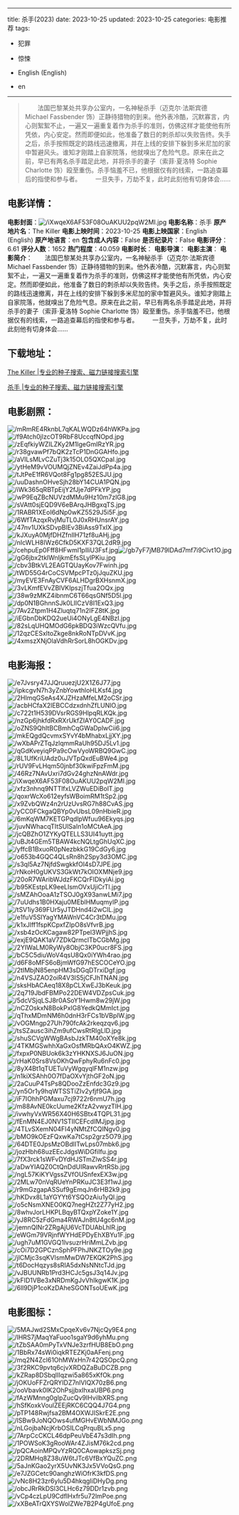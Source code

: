 
---
title: 杀手(2023)
date: 2023-10-25
updated: 2023-10-25
categories: 电影推荐
tags:
- 犯罪
- 惊悚

- English (English)
- en
---


> 　　法国巴黎某处共享办公室内，一名神秘杀手（迈克尔·法斯宾德 Michael Fassbender 饰）正静待猎物的到来。他外表冷酷，沉默寡言，内心则絮絮不止，一遍又一遍重复着作为杀手的准则，仿佛这样才能使他有所凭依，内心安定。然而即便如此，他准备了数日的刺杀却以失败告终。失手之后，杀手按照既定的路线迅速撤离，并在上线的安排下躲到多米尼加的家中暂避风头。谁知才刚踏上自家院落，他就嗅出了危险气息。原来在此之前，早已有两名杀手踏足此地，并将杀手的妻子（索菲·夏洛特 Sophie Charlotte 饰）殴至重伤。杀手恼羞不已，他根据仅有的线索，一路追查幕后的指使和参与者。 　　一旦失手，万劫不复，此时此刻他有切身体会……

## **电影详情**：

**电影封面**：<img src="https://image.tmdb.org/t/p/w200/iXwqeX6AF53F08OuAKUU2pqW2MI.jpg" alt="/iXwqeX6AF53F08OuAKUU2pqW2MI.jpg" title="/iXwqeX6AF53F08OuAKUU2pqW2MI.jpg">
**电影名称**：杀手
**原产地片名**：The Killer
**电影上映时间**：2023-10-25
**电影上映国家**：English (English)
**原产地语言**：en
**包含成人内容**：False
**是否纪录片**：False
**电影评分**：6.61
**评分人数**：1652
**热门程度**：40.059
**电影时长**：
**电影导演**：
**电影主演**：
**电影简介**：　　法国巴黎某处共享办公室内，一名神秘杀手（迈克尔·法斯宾德 Michael Fassbender 饰）正静待猎物的到来。他外表冷酷，沉默寡言，内心则絮絮不止，一遍又一遍重复着作为杀手的准则，仿佛这样才能使他有所凭依，内心安定。然而即便如此，他准备了数日的刺杀却以失败告终。失手之后，杀手按照既定的路线迅速撤离，并在上线的安排下躲到多米尼加的家中暂避风头。谁知才刚踏上自家院落，他就嗅出了危险气息。原来在此之前，早已有两名杀手踏足此地，并将杀手的妻子（索菲·夏洛特 Sophie Charlotte 饰）殴至重伤。杀手恼羞不已，他根据仅有的线索，一路追查幕后的指使和参与者。 　　一旦失手，万劫不复，此时此刻他有切身体会……

## **下载地址**：
[The Killer |专业的种子搜索、磁力链接搜索引擎](https://movie.amd794.com:2083/?search=The%20Killer&ordering=&mode=match_phrase&page_size=10&page=1)

[杀手 |专业的种子搜索、磁力链接搜索引擎](https://movie.amd794.com:2083/?search=%E6%9D%80%E6%89%8B&ordering=&mode=match_phrase&page_size=10&page=1)
 

## **电影剧照**：
<img src="https://image.tmdb.org/t/p/original/mRmRE4RknbL7qKALWQDz64hWKPa.jpg" alt="/mRmRE4RknbL7qKALWQDz64hWKPa.jpg" title="/mRmRE4RknbL7qKALWQDz64hWKPa.jpg"><img src="https://image.tmdb.org/t/p/original/f9Atch0jlzcOT9RbF8UccqfNOpd.jpg" alt="/f9Atch0jlzcOT9RbF8UccqfNOpd.jpg" title="/f9Atch0jlzcOT9RbF8UccqfNOpd.jpg"><img src="https://image.tmdb.org/t/p/original/zEqfkiyWZILZKy2M1lgeGmIRzYR.jpg" alt="/zEqfkiyWZILZKy2M1lgeGmIRzYR.jpg" title="/zEqfkiyWZILZKy2M1lgeGmIRzYR.jpg"><img src="https://image.tmdb.org/t/p/original/r38gvawPf7bQK2zTcP1DnGGAHfo.jpg" alt="/r38gvawPf7bQK2zTcP1DnGGAHfo.jpg" title="/r38gvawPf7bQK2zTcP1DnGGAHfo.jpg"><img src="https://image.tmdb.org/t/p/original/aVILsMLvCZuTj3k15OLO5QXCpaI.jpg" alt="/aVILsMLvCZuTj3k15OLO5QXCpaI.jpg" title="/aVILsMLvCZuTj3k15OLO5QXCpaI.jpg"><img src="https://image.tmdb.org/t/p/original/ytHeM9vVOUMQjZNEv4ZaiJdPp4a.jpg" alt="/ytHeM9vVOUMQjZNEv4ZaiJdPp4a.jpg" title="/ytHeM9vVOUMQjZNEv4ZaiJdPp4a.jpg"><img src="https://image.tmdb.org/t/p/original/tJtPeE1fR6VQot8Fg1pg852ESJU.jpg" alt="/tJtPeE1fR6VQot8Fg1pg852ESJU.jpg" title="/tJtPeE1fR6VQot8Fg1pg852ESJU.jpg"><img src="https://image.tmdb.org/t/p/original/uuDashnOHveSjh28bY14CUA1PQN.jpg" alt="/uuDashnOHveSjh28bY14CUA1PQN.jpg" title="/uuDashnOHveSjh28bY14CUA1PQN.jpg"><img src="https://image.tmdb.org/t/p/original/iWk365qRBTpEijY2fJje7dPFkYP.jpg" alt="/iWk365qRBTpEijY2fJje7dPFkYP.jpg" title="/iWk365qRBTpEijY2fJje7dPFkYP.jpg"><img src="https://image.tmdb.org/t/p/original/wP9EqZBcNUVzdMMu9Hz10m7zlG8.jpg" alt="/wP9EqZBcNUVzdMMu9Hz10m7zlG8.jpg" title="/wP9EqZBcNUVzdMMu9Hz10m7zlG8.jpg"><img src="https://image.tmdb.org/t/p/original/sVAtt0sjEQD9V6eBArqJHBgxqTS.jpg" alt="/sVAtt0sjEQD9V6eBArqJHBgxqTS.jpg" title="/sVAtt0sjEQD9V6eBArqJHBgxqTS.jpg"><img src="https://image.tmdb.org/t/p/original/1RABR1XEoI6dNp0wKZ5529J5i5F.jpg" alt="/1RABR1XEoI6dNp0wKZ5529J5i5F.jpg" title="/1RABR1XEoI6dNp0wKZ5529J5i5F.jpg"><img src="https://image.tmdb.org/t/p/original/6WfTAzqxRvjMuTL0J0xRHUnsrAY.jpg" alt="/6WfTAzqxRvjMuTL0J0xRHUnsrAY.jpg" title="/6WfTAzqxRvjMuTL0J0xRHUnsrAY.jpg"><img src="https://image.tmdb.org/t/p/original/47nv1UXkSDvpBlEv3BiAss9TxIX.jpg" alt="/47nv1UXkSDvpBlEv3BiAss9TxIX.jpg" title="/47nv1UXkSDvpBlEv3BiAss9TxIX.jpg"><img src="https://image.tmdb.org/t/p/original/kJXuyA0MjfDHZfnIlH71zf8uAHj.jpg" alt="/kJXuyA0MjfDHZfnIlH71zf8uAHj.jpg" title="/kJXuyA0MjfDHZfnIlH71zf8uAHj.jpg"><img src="https://image.tmdb.org/t/p/original/nIcWLH8IWz6CfkD5KXF37QL2dR9.jpg" alt="/nIcWLH8IWz6CfkD5KXF37QL2dR9.jpg" title="/nIcWLH8IWz6CfkD5KXF37QL2dR9.jpg"><img src="https://image.tmdb.org/t/p/original/cehpuEp0Fff8HFwml1pIliU3Fsf.jpg" alt="/cehpuEp0Fff8HFwml1pIliU3Fsf.jpg" title="/cehpuEp0Fff8HFwml1pIliU3Fsf.jpg"><img src="https://image.tmdb.org/t/p/original/gb7yF7jMB79IDAd7mf7i9Civt1O.jpg" alt="/gb7yF7jMB79IDAd7mf7i9Civt1O.jpg" title="/gb7yF7jMB79IDAd7mf7i9Civt1O.jpg"><img src="https://image.tmdb.org/t/p/original/gG6jbx2tklWnljkmEfsSLylPKiu.jpg" alt="/gG6jbx2tklWnljkmEfsSLylPKiu.jpg" title="/gG6jbx2tklWnljkmEfsSLylPKiu.jpg"><img src="https://image.tmdb.org/t/p/original/cbv3BtkVL2EAGTQUayKov7Fwinh.jpg" alt="/cbv3BtkVL2EAGTQUayKov7Fwinh.jpg" title="/cbv3BtkVL2EAGTQUayKov7Fwinh.jpg"><img src="https://image.tmdb.org/t/p/original/tWD55G4rCoCSVMpcPTz0jJquZKU.jpg" alt="/tWD55G4rCoCSVMpcPTz0jJquZKU.jpg" title="/tWD55G4rCoCSVMpcPTz0jJquZKU.jpg"><img src="https://image.tmdb.org/t/p/original/myEVE3FnAyCVF6ALHDgrBXHsnmX.jpg" alt="/myEVE3FnAyCVF6ALHDgrBXHsnmX.jpg" title="/myEVE3FnAyCVF6ALHDgrBXHsnmX.jpg"><img src="https://image.tmdb.org/t/p/original/3vLKmfEVvZBlVKIpszjTfua2OQx.jpg" alt="/3vLKmfEVvZBlVKIpszjTfua2OQx.jpg" title="/3vLKmfEVvZBlVKIpszjTfua2OQx.jpg"><img src="https://image.tmdb.org/t/p/original/38w9zMKZ4ibnmC6T66qsGNf5D5l.jpg" alt="/38w9zMKZ4ibnmC6T66qsGNf5D5l.jpg" title="/38w9zMKZ4ibnmC6T66qsGNf5D5l.jpg"><img src="https://image.tmdb.org/t/p/original/dp0N1BGhnnSJk0LIlCzV8I1ExQ3.jpg" alt="/dp0N1BGhnnSJk0LIlCzV8I1ExQ3.jpg" title="/dp0N1BGhnnSJk0LIlCzV8I1ExQ3.jpg"><img src="https://image.tmdb.org/t/p/original/7Av2Ztpm1H4Zluqtq71n2IFZ8tK.jpg" alt="/7Av2Ztpm1H4Zluqtq71n2IFZ8tK.jpg" title="/7Av2Ztpm1H4Zluqtq71n2IFZ8tK.jpg"><img src="https://image.tmdb.org/t/p/original/iEGbnDbKDQ2ueUi4ONyLgE4NBzI.jpg" alt="/iEGbnDbKDQ2ueUi4ONyLgE4NBzI.jpg" title="/iEGbnDbKDQ2ueUi4ONyLgE4NBzI.jpg"><img src="https://image.tmdb.org/t/p/original/82sLqUHQMOdG6pkBDQ3iWzcQVfu.jpg" alt="/82sLqUHQMOdG6pkBDQ3iWzcQVfu.jpg" title="/82sLqUHQMOdG6pkBDQ3iWzcQVfu.jpg"><img src="https://image.tmdb.org/t/p/original/12qzCESxltoZkge8nkRoNTpDVvK.jpg" alt="/12qzCESxltoZkge8nkRoNTpDVvK.jpg" title="/12qzCESxltoZkge8nkRoNTpDVvK.jpg"><img src="https://image.tmdb.org/t/p/original/4xmszXNjOlaVdhRrSorL8hOGKDv.jpg" alt="/4xmszXNjOlaVdhRrSorL8hOGKDv.jpg" title="/4xmszXNjOlaVdhRrSorL8hOGKDv.jpg">

## **电影海报**：
<img src="https://image.tmdb.org/t/p/original/e7Jvsry47JJQruuezjU2X1Z6J77.jpg" alt="/e7Jvsry47JJQruuezjU2X1Z6J77.jpg" title="/e7Jvsry47JJQruuezjU2X1Z6J77.jpg"><img src="https://image.tmdb.org/t/p/original/ipkcgvN7h3yZnbYowthloHLKsf4.jpg" alt="/ipkcgvN7h3yZnbYowthloHLKsf4.jpg" title="/ipkcgvN7h3yZnbYowthloHLKsf4.jpg"><img src="https://image.tmdb.org/t/p/original/2HlmqGSeAs4XJZHzaMfeLM2oCSr.jpg" alt="/2HlmqGSeAs4XJZHzaMfeLM2oCSr.jpg" title="/2HlmqGSeAs4XJZHzaMfeLM2oCSr.jpg"><img src="https://image.tmdb.org/t/p/original/acbHCfaX2lEBCCdzxdnhZfLUNlO.jpg" alt="/acbHCfaX2lEBCCdzxdnhZfLUNlO.jpg" title="/acbHCfaX2lEBCCdzxdnhZfLUNlO.jpg"><img src="https://image.tmdb.org/t/p/original/c722t1H539DVsrRGS9HlpqRLKQk.jpg" alt="/c722t1H539DVsrRGS9HlpqRLKQk.jpg" title="/c722t1H539DVsrRGS9HlpqRLKQk.jpg"><img src="https://image.tmdb.org/t/p/original/nzGp6jhkfdRxRXrUkfZIAY0CADF.jpg" alt="/nzGp6jhkfdRxRXrUkfZIAY0CADF.jpg" title="/nzGp6jhkfdRxRXrUkfZIAY0CADF.jpg"><img src="https://image.tmdb.org/t/p/original/oZNS9QhItBCBmhCqGWaDplwCii6.jpg" alt="/oZNS9QhItBCBmhCqGWaDplwCii6.jpg" title="/oZNS9QhItBCBmhCqGWaDplwCii6.jpg"><img src="https://image.tmdb.org/t/p/original/mkEQgdQcvmxSYvY4bMhabxLjjXY.jpg" alt="/mkEQgdQcvmxSYvY4bMhabxLjjXY.jpg" title="/mkEQgdQcvmxSYvY4bMhabxLjjXY.jpg"><img src="https://image.tmdb.org/t/p/original/wXbAPrZTqJzlqmmRaUh95DJ5Lv1.jpg" alt="/wXbAPrZTqJzlqmmRaUh95DJ5Lv1.jpg" title="/wXbAPrZTqJzlqmmRaUh95DJ5Lv1.jpg"><img src="https://image.tmdb.org/t/p/original/qGdKveyiqPPa9cOwVyoWRBQ9GwC.jpg" alt="/qGdKveyiqPPa9cOwVyoWRBQ9GwC.jpg" title="/qGdKveyiqPPa9cOwVyoWRBQ9GwC.jpg"><img src="https://image.tmdb.org/t/p/original/8L1UfKriUAdz0uJVTpQxdEuBWe4.jpg" alt="/8L1UfKriUAdz0uJVTpQxdEuBWe4.jpg" title="/8L1UfKriUAdz0uJVTpQxdEuBWe4.jpg"><img src="https://image.tmdb.org/t/p/original/rUV9FvLHqm50jnbf30kwiFpzFmM.jpg" alt="/rUV9FvLHqm50jnbf30kwiFpzFmM.jpg" title="/rUV9FvLHqm50jnbf30kwiFpzFmM.jpg"><img src="https://image.tmdb.org/t/p/original/46Rz7NAvUxri7dGv24ghzNnAWdr.jpg" alt="/46Rz7NAvUxri7dGv24ghzNnAWdr.jpg" title="/46Rz7NAvUxri7dGv24ghzNnAWdr.jpg"><img src="https://image.tmdb.org/t/p/original/iXwqeX6AF53F08OuAKUU2pqW2MI.jpg" alt="/iXwqeX6AF53F08OuAKUU2pqW2MI.jpg" title="/iXwqeX6AF53F08OuAKUU2pqW2MI.jpg"><img src="https://image.tmdb.org/t/p/original/xfz3nhnq9NTTlfxLVZWuEDiBolT.jpg" alt="/xfz3nhnq9NTTlfxLVZWuEDiBolT.jpg" title="/xfz3nhnq9NTTlfxLVZWuEDiBolT.jpg"><img src="https://image.tmdb.org/t/p/original/qoxrWcXo612eyfsWBoimRM1tSp2.jpg" alt="/qoxrWcXo612eyfsWBoimRM1tSp2.jpg" title="/qoxrWcXo612eyfsWBoimRM1tSp2.jpg"><img src="https://image.tmdb.org/t/p/original/x9ZvbQWz4n2rUzUvsRG7h88CvAS.jpg" alt="/x9ZvbQWz4n2rUzUvsRG7h88CvAS.jpg" title="/x9ZvbQWz4n2rUzUvsRG7h88CvAS.jpg"><img src="https://image.tmdb.org/t/p/original/yCC0FCkgaQBYp0vUbsL09nHbieR.jpg" alt="/yCC0FCkgaQBYp0vUbsL09nHbieR.jpg" title="/yCC0FCkgaQBYp0vUbsL09nHbieR.jpg"><img src="https://image.tmdb.org/t/p/original/6mKqWM7KETGPqdlpWfuu96Ekyqs.jpg" alt="/6mKqWM7KETGPqdlpWfuu96Ekyqs.jpg" title="/6mKqWM7KETGPqdlpWfuu96Ekyqs.jpg"><img src="https://image.tmdb.org/t/p/original/juvNWhacqTItSUlSaIn1oMCtAeA.jpg" alt="/juvNWhacqTItSUlSaIn1oMCtAeA.jpg" title="/juvNWhacqTItSUlSaIn1oMCtAeA.jpg"><img src="https://image.tmdb.org/t/p/original/jcQBZhO1ZYKyQTELLS3UI41uytt.jpg" alt="/jcQBZhO1ZYKyQTELLS3UI41uytt.jpg" title="/jcQBZhO1ZYKyQTELLS3UI41uytt.jpg"><img src="https://image.tmdb.org/t/p/original/uBJt4GEm5TBAW4kcNQLtgGhUqXC.jpg" alt="/uBJt4GEm5TBAW4kcNQLtgGhUqXC.jpg" title="/uBJt4GEm5TBAW4kcNQLtgGhUqXC.jpg"><img src="https://image.tmdb.org/t/p/original/yffcB1BxuoR0pNezbkkG19CdGy6.jpg" alt="/yffcB1BxuoR0pNezbkkG19CdGy6.jpg" title="/yffcB1BxuoR0pNezbkkG19CdGy6.jpg"><img src="https://image.tmdb.org/t/p/original/o653b4GQC4QLsRn8h2Spy3d3OMC.jpg" alt="/o653b4GQC4QLsRn8h2Spy3d3OMC.jpg" title="/o653b4GQC4QLsRn8h2Spy3d3OMC.jpg"><img src="https://image.tmdb.org/t/p/original/s3ql5Az7NjfdSwgkkfOl4sD7JPE.jpg" alt="/s3ql5Az7NjfdSwgkkfOl4sD7JPE.jpg" title="/s3ql5Az7NjfdSwgkkfOl4sD7JPE.jpg"><img src="https://image.tmdb.org/t/p/original/rNkoH0gUKVS3GkWt7kOIOXMNje9.jpg" alt="/rNkoH0gUKVS3GkWt7kOIOXMNje9.jpg" title="/rNkoH0gUKVS3GkWt7kOIOXMNje9.jpg"><img src="https://image.tmdb.org/t/p/original/20oR7WAribWJdzFKCQrFIDkyiAi.jpg" alt="/20oR7WAribWJdzFKCQrFIDkyiAi.jpg" title="/20oR7WAribWJdzFKCQrFIDkyiAi.jpg"><img src="https://image.tmdb.org/t/p/original/b95KEstpLK9eeLIsmOVxUjiCrTl.jpg" alt="/b95KEstpLK9eeLIsmOVxUjiCrTl.jpg" title="/b95KEstpLK9eeLIsmOVxUjiCrTl.jpg"><img src="https://image.tmdb.org/t/p/original/sMZAhOoaA1zTSOJ0gX93anwLMi7.jpg" alt="/sMZAhOoaA1zTSOJ0gX93anwLMi7.jpg" title="/sMZAhOoaA1zTSOJ0gX93anwLMi7.jpg"><img src="https://image.tmdb.org/t/p/original/7uUdhs1B0HXaju0MEblHMuqmyIP.jpg" alt="/7uUdhs1B0HXaju0MEblHMuqmyIP.jpg" title="/7uUdhs1B0HXaju0MEblHMuqmyIP.jpg"><img src="https://image.tmdb.org/t/p/original/tSV1iy369FUr5yJTDHnd4i2wClL.jpg" alt="/tSV1iy369FUr5yJTDHnd4i2wClL.jpg" title="/tSV1iy369FUr5yJTDHnd4i2wClL.jpg"><img src="https://image.tmdb.org/t/p/original/e1fuV5SlYagYMAWnVC4Cr3tDMu.jpg" alt="/e1fuV5SlYagYMAWnVC4Cr3tDMu.jpg" title="/e1fuV5SlYagYMAWnVC4Cr3tDMu.jpg"><img src="https://image.tmdb.org/t/p/original/k1xJlff1fspKCpxfZIpO8sVfvrB.jpg" alt="/k1xJlff1fspKCpxfZIpO8sVfvrB.jpg" title="/k1xJlff1fspKCpxfZIpO8sVfvrB.jpg"><img src="https://image.tmdb.org/t/p/original/xsb4zOcKCagaw82PTpel3WPjjhS.jpg" alt="/xsb4zOcKCagaw82PTpel3WPjjhS.jpg" title="/xsb4zOcKCagaw82PTpel3WPjjhS.jpg"><img src="https://image.tmdb.org/t/p/original/exjE9QAK1aV7ZDkQrmclTbCGbMg.jpg" alt="/exjE9QAK1aV7ZDkQrmclTbCGbMg.jpg" title="/exjE9QAK1aV7ZDkQrmclTbCGbMg.jpg"><img src="https://image.tmdb.org/t/p/original/2YIWaLM0RyWy8ObjC3KP0ucr8FS.jpg" alt="/2YIWaLM0RyWy8ObjC3KP0ucr8FS.jpg" title="/2YIWaLM0RyWy8ObjC3KP0ucr8FS.jpg"><img src="https://image.tmdb.org/t/p/original/bC5C5diuWoV4qsU8Qx0iYWh4rao.jpg" alt="/bC5C5diuWoV4qsU8Qx0iYWh4rao.jpg" title="/bC5C5diuWoV4qsU8Qx0iYWh4rao.jpg"><img src="https://image.tmdb.org/t/p/original/d6F8oMFS6oBjmWfG97hESCOCeYO.jpg" alt="/d6F8oMFS6oBjmWfG97hESCOCeYO.jpg" title="/d6F8oMFS6oBjmWfG97hESCOCeYO.jpg"><img src="https://image.tmdb.org/t/p/original/2tIMbjN85enpHM3sDGqDTrxiDgf.jpg" alt="/2tIMbjN85enpHM3sDGqDTrxiDgf.jpg" title="/2tIMbjN85enpHM3sDGqDTrxiDgf.jpg"><img src="https://image.tmdb.org/t/p/original/n4VSJZAO2oiR4V3IS5jCFJhTNAN.jpg" alt="/n4VSJZAO2oiR4V3IS5jCFJhTNAN.jpg" title="/n4VSJZAO2oiR4V3IS5jCFJhTNAN.jpg"><img src="https://image.tmdb.org/t/p/original/sksHbACAeq18X8pCLXwEJ3bKeuk.jpg" alt="/sksHbACAeq18X8pCLXwEJ3bKeuk.jpg" title="/sksHbACAeq18X8pCLXwEJ3bKeuk.jpg"><img src="https://image.tmdb.org/t/p/original/2q719JbdFBMPo22DEW4VDZpsCuk.jpg" alt="/2q719JbdFBMPo22DEW4VDZpsCuk.jpg" title="/2q719JbdFBMPo22DEW4VDZpsCuk.jpg"><img src="https://image.tmdb.org/t/p/original/5dcVSjqLSJ8r0ASoY1Hwm8w29jW.jpg" alt="/5dcVSjqLSJ8r0ASoY1Hwm8w29jW.jpg" title="/5dcVSjqLSJ8r0ASoY1Hwm8w29jW.jpg"><img src="https://image.tmdb.org/t/p/original/nCZOskxN8BokPxIG8YedkQMmIct.jpg" alt="/nCZOskxN8BokPxIG8YedkQMmIct.jpg" title="/nCZOskxN8BokPxIG8YedkQMmIct.jpg"><img src="https://image.tmdb.org/t/p/original/qThxMDmNM6h0dnH3rFCs1bVBplW.jpg" alt="/qThxMDmNM6h0dnH3rFCs1bVBplW.jpg" title="/qThxMDmNM6h0dnH3rFCs1bVBplW.jpg"><img src="https://image.tmdb.org/t/p/original/vOGMngp27Uh790fcAk2rkeqzqv6.jpg" alt="/vOGMngp27Uh790fcAk2rkeqzqv6.jpg" title="/vOGMngp27Uh790fcAk2rkeqzqv6.jpg"><img src="https://image.tmdb.org/t/p/original/tsSZausc3ihZm9ufCwsRtRIgLlD.jpg" alt="/tsSZausc3ihZm9ufCwsRtRIgLlD.jpg" title="/tsSZausc3ihZm9ufCwsRtRIgLlD.jpg"><img src="https://image.tmdb.org/t/p/original/shuSCVgWWgBAsbJzkTM40oXYe8k.jpg" alt="/shuSCVgWWgBAsbJzkTM40oXYe8k.jpg" title="/shuSCVgWWgBAsbJzkTM40oXYe8k.jpg"><img src="https://image.tmdb.org/t/p/original/4TKMGSwhhXaGxOsfMRbQAxO4KWZ.jpg" alt="/4TKMGSwhhXaGxOsfMRbQAxO4KWZ.jpg" title="/4TKMGSwhhXaGxOsfMRbQAxO4KWZ.jpg"><img src="https://image.tmdb.org/t/p/original/fxpxP0NBUok6k3zYHKNXSJ6JuON.jpg" alt="/fxpxP0NBUok6k3zYHKNXSJ6JuON.jpg" title="/fxpxP0NBUok6k3zYHKNXSJ6JuON.jpg"><img src="https://image.tmdb.org/t/p/original/rHaK0Srs8VsOKhQwFphyRu6nFc0.jpg" alt="/rHaK0Srs8VsOKhQwFphyRu6nFc0.jpg" title="/rHaK0Srs8VsOKhQwFphyRu6nFc0.jpg"><img src="https://image.tmdb.org/t/p/original/8yX4Bt1qTUETuVyWgqyqlFM1nzw.jpg" alt="/8yX4Bt1qTUETuVyWgqyqlFM1nzw.jpg" title="/8yX4Bt1qTUETuVyWgqyqlFM1nzw.jpg"><img src="https://image.tmdb.org/t/p/original/n1kiXSAhh0O7fDaOXvYjthGF2oN.jpg" alt="/n1kiXSAhh0O7fDaOXvYjthGF2oN.jpg" title="/n1kiXSAhh0O7fDaOXvYjthGF2oN.jpg"><img src="https://image.tmdb.org/t/p/original/2aCuuP4TsPs8QDooZzEnfdc3Gz9.jpg" alt="/2aCuuP4TsPs8QDooZzEnfdc3Gz9.jpg" title="/2aCuuP4TsPs8QDooZzEnfdc3Gz9.jpg"><img src="https://image.tmdb.org/t/p/original/yn5Or1y9hqWTSSTiZIv2yfjf9GA.jpg" alt="/yn5Or1y9hqWTSSTiZIv2yfjf9GA.jpg" title="/yn5Or1y9hqWTSSTiZIv2yfjf9GA.jpg"><img src="https://image.tmdb.org/t/p/original/iF7IOhhPGMaxu7cj9722r6nmU7h.jpg" alt="/iF7IOhhPGMaxu7cj9722r6nmU7h.jpg" title="/iF7IOhhPGMaxu7cj9722r6nmU7h.jpg"><img src="https://image.tmdb.org/t/p/original/m88AvNE0kcUume2KfzA2vwyzTlH.jpg" alt="/m88AvNE0kcUume2KfzA2vwyzTlH.jpg" title="/m88AvNE0kcUume2KfzA2vwyzTlH.jpg"><img src="https://image.tmdb.org/t/p/original/ivwhyVxWR56X40H6SBtx4TQPL31.jpg" alt="/ivwhyVxWR56X40H6SBtx4TQPL31.jpg" title="/ivwhyVxWR56X40H6SBtx4TQPL31.jpg"><img src="https://image.tmdb.org/t/p/original/fEnMN4EJ0NV1STIICEFcdIMJjpg.jpg" alt="/fEnMN4EJ0NV1STIICEFcdIMJjpg.jpg" title="/fEnMN4EJ0NV1STIICEFcdIMJjpg.jpg"><img src="https://image.tmdb.org/t/p/original/4TLvSXemN04FI4yNMtZfCQINgv0.jpg" alt="/4TLvSXemN04FI4yNMtZfCQINgv0.jpg" title="/4TLvSXemN04FI4yNMtZfCQINgv0.jpg"><img src="https://image.tmdb.org/t/p/original/bMO9kOEzFQxwKa7tCsp2grz5O79.jpg" alt="/bMO9kOEzFQxwKa7tCsp2grz5O79.jpg" title="/bMO9kOEzFQxwKa7tCsp2grz5O79.jpg"><img src="https://image.tmdb.org/t/p/original/64DTE0JpsMzOBdlITwLps07mbk6.jpg" alt="/64DTE0JpsMzOBdlITwLps07mbk6.jpg" title="/64DTE0JpsMzOBdlITwLps07mbk6.jpg"><img src="https://image.tmdb.org/t/p/original/jozHbh68uzEEcJdgsWiDGfiIfu.jpg" alt="/jozHbh68uzEEcJdgsWiDGfiIfu.jpg" title="/jozHbh68uzEEcJdgsWiDGfiIfu.jpg"><img src="https://image.tmdb.org/t/p/original/7fX3rck1sWFvDYdHJSTmZlwSS4r.jpg" alt="/7fX3rck1sWFvDYdHJSTmZlwSS4r.jpg" title="/7fX3rck1sWFvDYdHJSTmZlwSS4r.jpg"><img src="https://image.tmdb.org/t/p/original/aDwYIAQZ0CtQnDdUIRawvRrtRSb.jpg" alt="/aDwYIAQZ0CtQnDdUIRawvRrtRSb.jpg" title="/aDwYIAQZ0CtQnDdUIRawvRrtRSb.jpg"><img src="https://image.tmdb.org/t/p/original/ngL57KiKYVgssZVfOUSnfexEX3w.jpg" alt="/ngL57KiKYVgssZVfOUSnfexEX3w.jpg" title="/ngL57KiKYVgssZVfOUSnfexEX3w.jpg"><img src="https://image.tmdb.org/t/p/original/2MLw70nVqRUeYnPRKuJC3E3f1wJ.jpg" alt="/2MLw70nVqRUeYnPRKuJC3E3f1wJ.jpg" title="/2MLw70nVqRUeYnPRKuJC3E3f1wJ.jpg"><img src="https://image.tmdb.org/t/p/original/r9mGzgapASSuf9gEmqJn6rHB2k9.jpg" alt="/r9mGzgapASSuf9gEmqJn6rHB2k9.jpg" title="/r9mGzgapASSuf9gEmqJn6rHB2k9.jpg"><img src="https://image.tmdb.org/t/p/original/hKDvx8L1aYGYYt6YSQOzAiu1yQl.jpg" alt="/hKDvx8L1aYGYYt6YSQOzAiu1yQl.jpg" title="/hKDvx8L1aYGYYt6YSQOzAiu1yQl.jpg"><img src="https://image.tmdb.org/t/p/original/o5cNsmXNEO0KQ7negHZt2Z77yH2.jpg" alt="/o5cNsmXNEO0KQ7negHZt2Z77yH2.jpg" title="/o5cNsmXNEO0KQ7negHZt2Z77yH2.jpg"><img src="https://image.tmdb.org/t/p/original/8whvJorLHKPLBqyBTQxpYZoke1Y.jpg" alt="/8whvJorLHKPLBqyBTQxpYZoke1Y.jpg" title="/8whvJorLHKPLBqyBTQxpYZoke1Y.jpg"><img src="https://image.tmdb.org/t/p/original/yJ8RC5zFdGma4RWAJn8tU4gc6nM.jpg" alt="/yJ8RC5zFdGma4RWAJn8tU4gc6nM.jpg" title="/yJ8RC5zFdGma4RWAJn8tU4gc6nM.jpg"><img src="https://image.tmdb.org/t/p/original/jemnQINr2ZRgAjU6VcTDUAbLhlR.jpg" alt="/jemnQINr2ZRgAjU6VcTDUAbLhlR.jpg" title="/jemnQINr2ZRgAjU6VcTDUAbLhlR.jpg"><img src="https://image.tmdb.org/t/p/original/eWGm79VRjnfWYHdEPDyEhXBYu1F.jpg" alt="/eWGm79VRjnfWYHdEPDyEhXBYu1F.jpg" title="/eWGm79VRjnfWYHdEPDyEhXBYu1F.jpg"><img src="https://image.tmdb.org/t/p/original/ugh7uM1GVGQ1lvsuzrHriMmLZvb.jpg" alt="/ugh7uM1GVGQ1lvsuzrHriMmLZvb.jpg" title="/ugh7uM1GVGQ1lvsuzrHriMmLZvb.jpg"><img src="https://image.tmdb.org/t/p/original/cOi7D2GPCznSphPFPhJNKZTOy9e.jpg" alt="/cOi7D2GPCznSphPFPhJNKZTOy9e.jpg" title="/cOi7D2GPCznSphPFPhJNKZTOy9e.jpg"><img src="https://image.tmdb.org/t/p/original/jlCMjc3sqKVlsmMwDW7EKQK2PhS.jpg" alt="/jlCMjc3sqKVlsmMwDW7EKQK2PhS.jpg" title="/jlCMjc3sqKVlsmMwDW7EKQK2PhS.jpg"><img src="https://image.tmdb.org/t/p/original/t6DocHqzys8sRIA5dxNsNNtcTJd.jpg" alt="/t6DocHqzys8sRIA5dxNsNNtcTJd.jpg" title="/t6DocHqzys8sRIA5dxNsNNtcTJd.jpg"><img src="https://image.tmdb.org/t/p/original/vJBUUNRb1Prd3HCJc5gsJ3q14Jv.jpg" alt="/vJBUUNRb1Prd3HCJc5gsJ3q14Jv.jpg" title="/vJBUUNRb1Prd3HCJc5gsJ3q14Jv.jpg"><img src="https://image.tmdb.org/t/p/original/kFID1VBe3xNRDmKgJvVhIkgwK1K.jpg" alt="/kFID1VBe3xNRDmKgJvVhIkgwK1K.jpg" title="/kFID1VBe3xNRDmKgJvVhIkgwK1K.jpg"><img src="https://image.tmdb.org/t/p/original/6ll9DjP1coKzDAheSGONTsoUEwK.jpg" alt="/6ll9DjP1coKzDAheSGONTsoUEwK.jpg" title="/6ll9DjP1coKzDAheSGONTsoUEwK.jpg">

## **电影图标**：
<img src="https://image.tmdb.org/t/p/original/5MAJwd2SMxCpqeXv6v7NjcQy9E4.png" alt="/5MAJwd2SMxCpqeXv6v7NjcQy9E4.png" title="/5MAJwd2SMxCpqeXv6v7NjcQy9E4.png"><img src="https://image.tmdb.org/t/p/original/lHRS7jMaqYaFuoo1sgaY9d6yhMu.png" alt="/lHRS7jMaqYaFuoo1sgaY9d6yhMu.png" title="/lHRS7jMaqYaFuoo1sgaY9d6yhMu.png"><img src="https://image.tmdb.org/t/p/original/tZbSAA0mPyTxVNJe3zrfHUB8EbO.png" alt="/tZbSAA0mPyTxVNJe3zrfHUB8EbO.png" title="/tZbSAA0mPyTxVNJe3zrfHUB8EbO.png"><img src="https://image.tmdb.org/t/p/original/1BbRx74sWi0iqkRTEZKj0aAFenj.png" alt="/1BbRx74sWi0iqkRTEZKj0aAFenj.png" title="/1BbRx74sWi0iqkRTEZKj0aAFenj.png"><img src="https://image.tmdb.org/t/p/original/mq2N4Zcl61OhMWxHn7r42QSOpcQ.png" alt="/mq2N4Zcl61OhMWxHn7r42QSOpcQ.png" title="/mq2N4Zcl61OhMWxHn7r42QSOpcQ.png"><img src="https://image.tmdb.org/t/p/original/3f2RKC9pvtq6cjvXRDQZaBuDCZB.png" alt="/3f2RKC9pvtq6cjvXRDQZaBuDCZB.png" title="/3f2RKC9pvtq6cjvXRDQZaBuDCZB.png"><img src="https://image.tmdb.org/t/p/original/kZRap8DSbqlIIqzwi5a865xKfOk.png" alt="/kZRap8DSbqlIIqzwi5a865xKfOk.png" title="/kZRap8DSbqlIIqzwi5a865xKfOk.png"><img src="https://image.tmdb.org/t/p/original/jOKUoFFZrQRYIDZ7nlVIQX70zB6.png" alt="/jOKUoFFZrQRYIDZ7nlVIQX70zB6.png" title="/jOKUoFFZrQRYIDZ7nlVIQX70zB6.png"><img src="https://image.tmdb.org/t/p/original/ooVbavk0IK2OhPsjjbxIhxaUBP6.png" alt="/ooVbavk0IK2OhPsjjbxIhxaUBP6.png" title="/ooVbavk0IK2OhPsjjbxIhxaUBP6.png"><img src="https://image.tmdb.org/t/p/original/fAzWMnng0gIpZucQv9lHvilbXRS.png" alt="/fAzWMnng0gIpZucQv9lHvilbXRS.png" title="/fAzWMnng0gIpZucQv9lHvilbXRS.png"><img src="https://image.tmdb.org/t/p/original/hSfKoxkVoulZEEjRKC6CQQ4J7G4.png" alt="/hSfKoxkVoulZEEjRKC6CQQ4J7G4.png" title="/hSfKoxkVoulZEEjRKC6CQQ4J7G4.png"><img src="https://image.tmdb.org/t/p/original/pTP148Rwjfsa2BM4OXWJISkrE2E.png" alt="/pTP148Rwjfsa2BM4OXWJISkrE2E.png" title="/pTP148Rwjfsa2BM4OXWJISkrE2E.png"><img src="https://image.tmdb.org/t/p/original/lSBw9JoNQOws4ufMGHvEWbNMJGo.png" alt="/lSBw9JoNQOws4ufMGHvEWbNMJGo.png" title="/lSBw9JoNQOws4ufMGHvEWbNMJGo.png"><img src="https://image.tmdb.org/t/p/original/nLGojbaNcjKrbOSILCqPrquBLx5.png" alt="/nLGojbaNcjKrbOSILCqPrquBLx5.png" title="/nLGojbaNcjKrbOSILCqPrquBLx5.png"><img src="https://image.tmdb.org/t/p/original/7ArpCcCKCL46dpPeuVbE47s3dIh.png" alt="/7ArpCcCKCL46dpPeuVbE47s3dIh.png" title="/7ArpCcCKCL46dpPeuVbE47s3dIh.png"><img src="https://image.tmdb.org/t/p/original/1POWSoK3gRooWAr4ZJisM76k2cd.png" alt="/1POWSoK3gRooWAr4ZJisM76k2cd.png" title="/1POWSoK3gRooWAr4ZJisM76k2cd.png"><img src="https://image.tmdb.org/t/p/original/pQCAoinMPQvYzRQ0CAowapkszSj.png" alt="/pQCAoinMPQvYzRQ0CAowapkszSj.png" title="/pQCAoinMPQvYzRQ0CAowapkszSj.png"><img src="https://image.tmdb.org/t/p/original/2DRMHq8Z38uW6tJTc6VfBxYQuZC.png" alt="/2DRMHq8Z38uW6tJTc6VfBxYQuZC.png" title="/2DRMHq8Z38uW6tJTc6VfBxYQuZC.png"><img src="https://image.tmdb.org/t/p/original/5aJnKGao2yrX5UvNK3Jx5VVoQsG.png" alt="/5aJnKGao2yrX5UvNK3Jx5VVoQsG.png" title="/5aJnKGao2yrX5UvNK3Jx5VVoQsG.png"><img src="https://image.tmdb.org/t/p/original/e7JZGCetc90anghzWiOfrK3kfDS.png" alt="/e7JZGCetc90anghzWiOfrK3kfDS.png" title="/e7JZGCetc90anghzWiOfrK3kfDS.png"><img src="https://image.tmdb.org/t/p/original/vNc8H23zr6ylu5D4hkqgIiDHyDg.png" alt="/vNc8H23zr6ylu5D4hkqgIiDHyDg.png" title="/vNc8H23zr6ylu5D4hkqgIiDHyDg.png"><img src="https://image.tmdb.org/t/p/original/obcJRrRkDSl3CLHc6z79DDr1zvb.png" alt="/obcJRrRkDSl3CLHc6z79DDr1zvb.png" title="/obcJRrRkDSl3CLHc6z79DDr1zvb.png"><img src="https://image.tmdb.org/t/p/original/vCp4czLpU9CdfIHxfr5u72lmPoe.png" alt="/vCp4czLpU9CdfIHxfr5u72lmPoe.png" title="/vCp4czLpU9CdfIHxfr5u72lmPoe.png"><img src="https://image.tmdb.org/t/p/original/xXBeATrQXYSWolZWe7B2P4gUfoE.png" alt="/xXBeATrQXYSWolZWe7B2P4gUfoE.png" title="/xXBeATrQXYSWolZWe7B2P4gUfoE.png">
